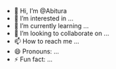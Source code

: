 - 👋 Hi, I’m @Abitura
- 👀 I’m interested in ...
- 🌱 I’m currently learning ...
- 💞️ I’m looking to collaborate on ...
- 📫 How to reach me ...
- 😄 Pronouns: ...
- ⚡ Fun fact: ...

<!---
Abitura/Abitura is a ✨ special ✨ repository because its `README.md` (this file) appears on your GitHub profile.
You can click the Preview link to take a look at your changes.
--->

